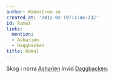 ```yaml
---
author: Wahnstrom.se
created_at: '2012-02-19T11:46:23Z'
id: Ramul
links:
  mention:
  - Asharien
  - Daggbacken
title: Ramul
---
```


Skog i norra [Asharien] invid [Daggbacken].

  [Asharien]: Asharien
  [Daggbacken]: Daggbacken